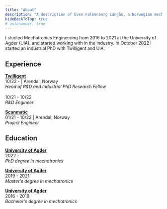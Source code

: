 ```yaml
---
title: "About"
description: "A description of Even Falkenberg Langås, a Norwegian mechatronics engineer."
hideBackToTop: true
# autonumber: true
---
```


I studied Mechatronics Engineering from 2016 to 2021 at the University of Agder (UiA), and started working with in the industry. In October 2022 i started an industrial PhD with Twilligent and UiA.

## Experience

**[Twilligent](https://www.twilligent.io/)** \
10/22 -  | Arendal, Norway \
*Head of R&D and Industrial PhD Research Fellow* \
\
10/21 - 10/22 \
*R&D Engineer*

**[Scanmatic](https://www.scanmatic.no/)** \
01/21 - 10/22 | Arendal, Norway \
*Project Engineer*

## Education

**[University of Agder](https://www.uia.no/)** \
2022 - \
*PhD degree in mechatronics*

**[University of Agder](https://www.uia.no/)** \
2019 - 2021 \
*Master's degree in mechatronics*

**[University of Agder](https://www.uia.no/)** \
2016 - 2019 \
*Bachelor's degree in mechatronics*